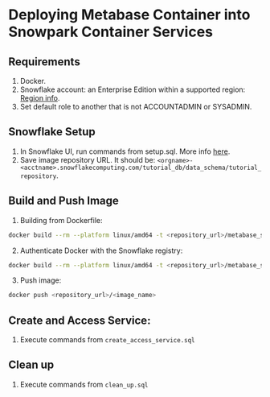 # Deploying Metabase Container into Snowpark Container Services

## Requirements
1. Docker. 
2. Snowflake account: an Enterprise Edition within a supported region: [Region info](https://docs.snowflake.com/en/developer-guide/snowpark-container-services/overview#label-snowpark-containers-overview-available-regions).
3. Set default role to another that is not ACCOUNTADMIN or SYSADMIN.

## Snowflake Setup
1. In Snowflake UI, run commands from setup.sql. More info [here](https://docs.snowflake.com/en/developer-guide/snowpark-container-services/tutorials/common-setup#create-snowflake-objects).
2. Save image repository URL. It should be:
`<orgname>-<acctname>.snowflakecomputing.com/tutorial_db/data_schema/tutorial_repository`.

## Build and Push Image
1. Building from Dockerfile:
```sh
docker build --rm --platform linux/amd64 -t <repository_url>/metabase_service_image:latest .
```
2. Authenticate Docker with the Snowflake registry: 
```sh
docker build --rm --platform linux/amd64 -t <repository_url>/metabase_service_image:latest .
```
3. Push image:
```sh
docker push <repository_url>/<image_name>
```

## Create and Access Service:
1. Execute commands from `create_access_service.sql`

## Clean up
1. Execute commands from `clean_up.sql`
